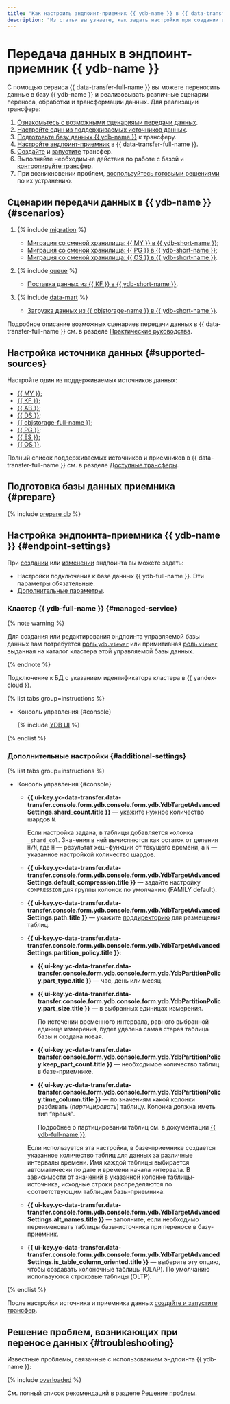 ```yaml
---
title: "Как настроить эндпоинт-приемник {{ ydb-name }} в {{ data-transfer-full-name }}"
description: "Из статьи вы узнаете, как задать настройки при создании или изменении эндпоинта-приемника {{ ydb-name }} в {{ data-transfer-full-name }}."
---
```

# Передача данных в эндпоинт-приемник {{ ydb-name }}


С помощью сервиса {{ data-transfer-full-name }} вы можете переносить данные в базу {{ ydb-name }} и реализовывать различные сценарии переноса, обработки и трансформации данных. Для реализации трансфера:

1. [Ознакомьтесь с возможными сценариями передачи данных](#scenarios).
1. [Настройте один из поддерживаемых источников данных](#supported-sources).
1. [Подготовьте базу данных {{ ydb-name }}](#prepare) к трансферу.
1. [Настройте эндпоинт-приемник](#endpoint-settings) в {{ data-transfer-full-name }}.
1. [Создайте](../../transfer.md#create) и [запустите](../../transfer.md#activate) трансфер.
1. Выполняйте необходимые действия по работе с базой и [контролируйте трансфер](../../monitoring.md).
1. При возникновении проблем, [воспользуйтесь готовыми решениями](#troubleshooting) по их устранению.

## Сценарии передачи данных в {{ ydb-name }} {#scenarios}

1. {% include [migration](../../../../_includes/data-transfer/scenario-captions/migration.md) %}
    
    * [Миграция со сменой хранилища: {{ MY }} в {{ ydb-short-name }}](../../../tutorials/managed-mysql-to-ydb.md);
    * [Миграция со сменой хранилища: {{ PG }} в {{ ydb-short-name }}](../../../tutorials/mpg-to-ydb.md);
    * [Миграция со сменой хранилища: {{ OS }} в {{ ydb-short-name }}](../../../tutorials/opensearch-to-ydb.md).

1. {% include [queue](../../../../_includes/data-transfer/scenario-captions/queue.md) %}
    
    * [Поставка данных из {{ KF }} в {{ ydb-short-name }}](../../../tutorials/mkf-to-ydb.md).

1. {% include [data-mart](../../../../_includes/data-transfer/scenario-captions/data-mart.md) %}

    * [Загрузка данных из {{ objstorage-name }} в {{ ydb-short-name }}](../../../tutorials/object-storage-to-ydb.md).

Подробное описание возможных сценариев передачи данных в {{ data-transfer-full-name }} см. в разделе [Практические руководства](../../../tutorials/index.md).

## Настройка источника данных {#supported-sources}

Настройте один из поддерживаемых источников данных:

* [{{ MY }}](../source/mysql.md);
* [{{ KF }}](../source/kafka.md);
* [{{ AB }}](../../../transfer-matrix.md#airbyte);
* [{{ DS }}](../source/data-streams.md);
* [{{ objstorage-full-name }}](../source/object-storage.md);
* [{{ PG }}](../source/postgresql.md);
* [{{ ES }}](../source/elasticsearch.md);
* [{{ OS }}](../source/opensearch.md).

Полный список поддерживаемых источников и приемников в {{ data-transfer-full-name }} см. в разделе [Доступные трансферы](../../../transfer-matrix.md).

## Подготовка базы данных приемника {#prepare}

{% include [prepare db](../../../../_includes/data-transfer/endpoints/targets/ydb-prepare.md) %}

## Настройка эндпоинта-приемника {{ ydb-name }} {#endpoint-settings}

При [создании](../index.md#create) или [изменении](../index.md#update) эндпоинта вы можете задать:

* Настройки подключения к базе данных {{ ydb-full-name }}. Эти параметры обязательные.
* [Дополнительные параметры](#additional-settings).

### Кластер {{ ydb-full-name }} {#managed-service}


{% note warning %}

Для создания или редактирования эндпоинта управляемой базы данных вам потребуется [роль `ydb.viewer`](../../../../ydb/security/index.md#ydb-viewer) или примитивная [роль `viewer`](../../../../iam/roles-reference.md#viewer), выданная на каталог кластера этой управляемой базы данных.

{% endnote %}


Подключение к БД с указанием идентификатора кластера в {{ yandex-cloud }}.

{% list tabs group=instructions %}

- Консоль управления {#console}

    {% include [YDB UI](../../../../_includes/data-transfer/necessary-settings/ui/yandex-database.md) %}

{% endlist %}

### Дополнительные настройки {#additional-settings}

{% list tabs group=instructions %}

- Консоль управления {#console}

    * **{{ ui-key.yc-data-transfer.data-transfer.console.form.ydb.console.form.ydb.YdbTargetAdvancedSettings.shard_count.title }}** — укажите нужное количество шардов `N`.

        Если настройка задана, в таблицы добавляется колонка `_shard_col`. Значения в ней вычисляются как остаток от деления `H/N`, где `H` — результат хеш-функции от текущего времени, а `N` — указанное настройкой количество шардов.

    * **{{ ui-key.yc-data-transfer.data-transfer.console.form.ydb.console.form.ydb.YdbTargetAdvancedSettings.default_compression.title }}** — задайте настройку `COMPRESSION` для группы колонок по умолчанию (FAMILY default).
    * **{{ ui-key.yc-data-transfer.data-transfer.console.form.ydb.console.form.ydb.YdbTargetAdvancedSettings.path.title }}** — укажите [поддиректорию](https://ydb.tech/ru/docs/concepts/datamodel/dir) для размещения таблиц.

    * **{{ ui-key.yc-data-transfer.data-transfer.console.form.ydb.console.form.ydb.YdbTargetAdvancedSettings.partition_policy.title }}**:

        * **{{ ui-key.yc-data-transfer.data-transfer.console.form.ydb.console.form.ydb.YdbPartitionPolicy.part_type.title }}** — час, день или месяц.

        * **{{ ui-key.yc-data-transfer.data-transfer.console.form.ydb.console.form.ydb.YdbPartitionPolicy.part_size.title }}** — в выбранных единицах измерения.

            По истечении временного интервала, равного выбранной единице измерения, будет удалена самая старая таблица базы и создана новая.

        * **{{ ui-key.yc-data-transfer.data-transfer.console.form.ydb.console.form.ydb.YdbPartitionPolicy.keep_part_count.title }}** — необходимое количество таблиц в базе-приемнике.

        * **{{ ui-key.yc-data-transfer.data-transfer.console.form.ydb.console.form.ydb.YdbPartitionPolicy.time_column.title }}** — по значениям какой колонки разбивать (_партицировать_) таблицу. Колонка должна иметь тип <q>время</q>.

            
            Подробнее о партицировании таблиц см. в документации [{{ ydb-full-name }}](https://ydb.tech/ru/docs/concepts/datamodel/table#partitioning).


        Если используется эта настройка, в базе-приемнике создается указанное количество таблиц для данных за различные интервалы времени. Имя каждой таблицы выбирается автоматически по дате и времени начала интервала. В зависимости от значений в указанной колонке таблицы-источника, исходные строки распределяются по соответствующим таблицам базы-приемника.

    * **{{ ui-key.yc-data-transfer.data-transfer.console.form.ydb.console.form.ydb.YdbTargetAdvancedSettings.alt_names.title }}** — заполните, если необходимо переименовать таблицы базы-источника при переносе в базу-приемник.

    * **{{ ui-key.yc-data-transfer.data-transfer.console.form.ydb.console.form.ydb.YdbTargetAdvancedSettings.is_table_column_oriented.title }}** — выберите эту опцию, чтобы создавать колоночные таблицы (OLAP). По умолчанию используются строковые таблицы (OLTP). 

{% endlist %}

После настройки источника и приемника данных [создайте и запустите трансфер](../../transfer.md#create).

## Решение проблем, возникающих при переносе данных {#troubleshooting}

Известные проблемы, связанные с использованием эндпоинта {{ ydb-name }}:

{% include [overloaded](../../../../_includes/data-transfer/troubles/overloaded.md) %}

См. полный список рекомендаций в разделе [Решение проблем](../../../troubleshooting/index.md).